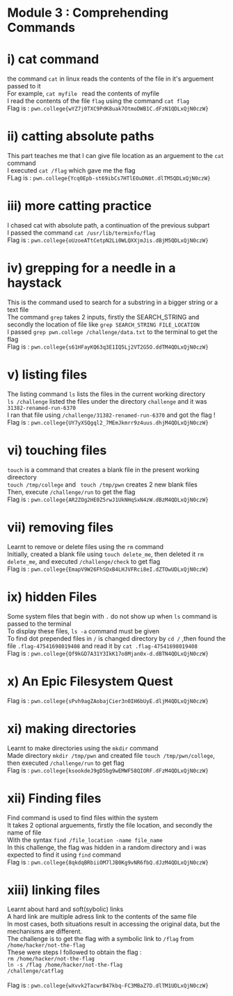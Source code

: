 # Module 3 : Comprehending Commands

# i) cat command
the command `cat` in linux reads the contents of the file in it's arguement passed to it <br>
For example, `cat myfile ` read the contents of myfile <br>
I read the contents of the file `flag` using the command `cat flag`<br>
Flag is : `pwn.college{wYZ7j0TXC9PdK8uak7OtmoDWB1C.dFzN1QDLxQjN0czW}`

# ii) catting absolute paths
This part teaches me that I can give file location as an arguement to the `cat` command <br>
I executed `cat /flag` which gave me the flag<br>
FLag is : `pwn.college{Ycq0Epb-st69ibCs7HTlEOuDN0t.dlTM5QDLxQjN0czW}`

# iii) more catting practice
I chased cat with absolute path, a continuation of the previous subpart<br>
I passed the command `cat /usr/lib/terminfo/flag`<br>
Flag is : `pwn.college{oUzoeATtCetpN2Li0WLQXXjmJis.dBjM5QDLxQjN0czW}`

# iv) grepping for a needle in a haystack
This is the command used to search for a substring in a bigger string or a text file<br>
The command `grep` takes 2 inputs, firstly the SEARCH_STRING and secondly the location of file like `grep SEARCH_STRING FILE_LOCATION`<br>
I passed `grep pwn.college /challenge/data.txt` to the terminal to get the flag<br>
Flag is : `pwn.college{s61HFayKQ63q3E1IQ5Lj2VT2G5O.ddTM4QDLxQjN0czW}`

# v) listing files
The listing command `ls` lists the files in the current working directory<br>
`ls /challenge` listed the files under the directory  `challenge` and it was `31382-renamed-run-6370`<br>
I ran that file using `/challenge/31382-renamed-run-6370` and got the flag !<br>
Flag is : `pwn.college{UY7yXSQgql2_7MEmJkmrr9z4uus.dhjM4QDLxQjN0czW}`

# vi) touching files
`touch` is a command that creates a blank file in the present working direectory<br>
`touch /tmp/college` and ` touch /tmp/pwn` creates 2 new blank files <br>
Then, execute `/challenge/run` to get the flag<br>
Flag is : `pwn.college{AR2ZOg2HE0Z5rwJ1UkNHqSxN4zW.dBzM4QDLxQjN0czW}`

# vii) removing files 
Learnt to remove or delete files using the `rm` command<br>
Initially, created a blank file using `touch delete_me`, then deleted it `rm delete_me`, and executed `/challenge/check` to get flag<br>
Flag is : `pwn.college{EmapV9W26FhSQxB4LHJVFRci8eI.dZTOwUDLxQjN0czW}`

# ix) hidden Files 
Some system files that begin with `.` do not show up when `ls` command is passed to the terminal<br>
To display these files, `ls -a` command must be given<br>
To find dot prepended files in `/` is changed directory by `cd /` ,then found the file `.flag-47541698019408` and read it by `cat .flag-47541698019408` <br>
Flag is : `pwn.college{Qf9kGD7A31Y3IkK17o8Mjan0x-d.dBTN4QDLxQjN0czW}`

# x) An Epic Filesystem Quest
Flag is : `pwn.college{sPvh9agZAobajCier3n0IH6bUyE.dljM4QDLxQjN0czW}`

# xi) making directories
Learnt to make directories using the `mkdir` command <br>
Made directory `mkdir /tmp/pwn` and created file `touch /tmp/pwn/college`, then executed `/challenge/run` to get flag<br>
Flag is : `pwn.college{ksookdeJ9gD5bg9wEMWF58QIORF.dFzM4QDLxQjN0czW}`

# xii) Finding files
Find command is used to find files within the system<br>
It takes 2 optional arguements, firstly the file location, and secondly the name of file<br>
With the syntax `find /file_location -name file_name`<br>
In this challenge, the flag was hidden in a random directory and i was expected to find it using `find` command<br>
Flag is :  `pwn.college{8qkdqBRbiiOM7lJB0Kg9vNR6fbQ.dJzM4QDLxQjN0czW}`

# xiii) linking files 
Learnt about hard and soft(sybolic) links<br>
A hard link are multiple adress link to the contents of the same file<br>
In most cases, both situations result in accessing the original data, but the mechanisms are different.<br>
The challenge is to get the flag with a symbolic link to `/flag` from `/home/hacker/not-the-flag` <br>
These were steps I followed to obtain the flag : <br>
`rm /home/hacker/not-the-flag`<br>
`ln -s /flag /home/hacker/not-the-flag`<br>
`/challenge/catflag`<br>
<br>
Flag is : `pwn.college{wXvvk2TacwrB47kbq-FC3MBaZ7D.dlTM1UDLxQjN0czW}`


